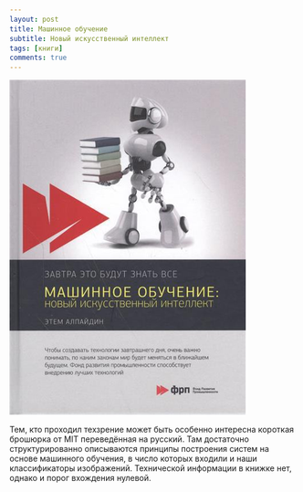 ```yaml
---
layout: post
title: Машинное обучение
subtitle: Новый искусственный интеллект
tags: [книги]
comments: true
---
```

![ai](img/bookai.jpg)

Тем, кто проходил техзрение может быть особенно интересна короткая брошюрка от MIT переведённая на русский. Там достаточно структурированно описываются принципы построения систем на основе машинного обучения, в число которых входили и наши классификаторы изображений. Технической информации в книжке нет, однако и порог вхождения нулевой.
